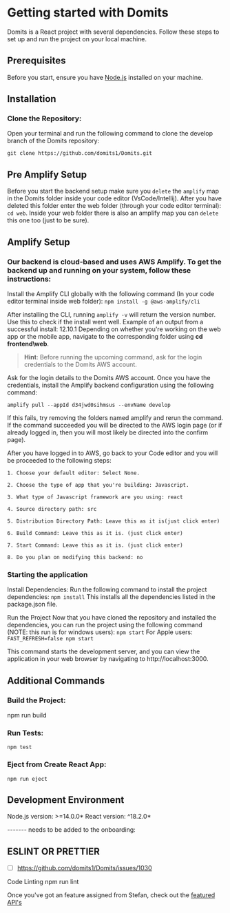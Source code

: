 # Getting started with Domits
Domits is a React project with several dependencies. Follow these steps to set up and run the project on your local machine. 

## Prerequisites

Before you start, ensure you have [Node.js](https://nodejs.org/) installed on your machine.

## Installation

### Clone the Repository:

Open your terminal and run the following command to clone the develop branch of the Domits repository:

`git clone https://github.com/domits1/Domits.git`

## Pre Amplify Setup
Before you start the backend setup make sure you `delete` the `amplify` map in the Domits folder inside your code editor (VsCode/Intellij). After you have deleted this folder enter the web folder (through your code editor terminal): `cd web`. Inside your web folder there is also an amplify map you can `delete` this one too (just to be sure). 

## Amplify Setup
### Our backend is cloud-based and uses AWS Amplify. To get the backend up and running on your system, follow these instructions:

Install the Amplify CLI globally with the following command (In your code editor terminal inside web folder):
```npm install -g @aws-amplify/cli```

After installing the CLI, running `amplify -v` will return the version number. Use this to check if the install went well. Example of an output from a successful install: 12.10.1
Depending on whether you're working on the web app or the mobile app, navigate to the corresponding folder using **cd frontend\web**.

>**Hint**: Before running the upcoming command, ask for the login credentials to the Domits AWS account.

Ask for the login details to the Domits AWS account. Once you have the credentials, install the Amplify backend configuration using the following command: 

```amplify pull --appId d34jwd0sihmsus --envName develop```

If this fails, try removing the folders named amplify and rerun the command. If the command succeeded you will be directed to the AWS login page (or if already logged in, then you will most likely be directed into the confirm page).

After you have logged in to AWS, go back to your Code editor and you will be proceeded to the following steps:


    1. Choose your default editor: Select None.

    2. Choose the type of app that you're building: Javascript.
    
    3. What type of Javascript framework are you using: react
    
    4. Source directory path: src
    
    5. Distribution Directory Path: Leave this as it is(just click enter)
    
    6. Build Command: Leave this as it is. (just click enter)
    
    7. Start Command: Leave this as it is. (just click enter)
    
    8. Do you plan on modifying this backend: no

### Starting the application

Install Dependencies:
Run the following command to install the project dependencies:
`npm install`
This installs all the dependencies listed in the package.json file.

Run the Project
Now that you have cloned the repository and installed the dependencies, you can run the project using the following command (NOTE: this run is for windows users):
`npm start`
For Apple users: `FAST_REFRESH=false npm start`

This command starts the development server, and you can view the application in your web browser by navigating to http://localhost:3000.

## Additional Commands

### Build the Project:

npm run build


### Run Tests:
`npm test`

### Eject from Create React App:
`npm run eject`

## Development Environment
Node.js version: >=14.0.0* 
React version: ^18.2.0* 


------- needs to be added to the onboarding:
## ESLINT OR PRETTIER
- [ ] https://github.com/domits1/Domits/issues/1030

Code Linting
npm run lint

Once you've got an feature assigned from Stefan, check out the [featured API's](./3.%20featured%20API's.md)